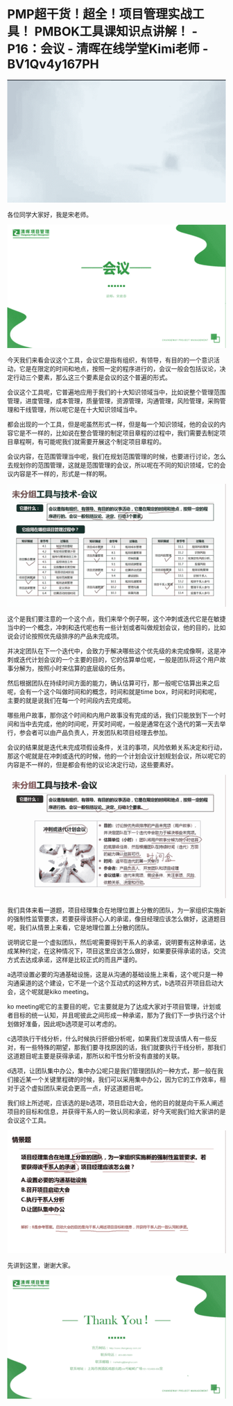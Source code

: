 # PMP超干货！超全！项目管理实战工具！ PMBOK工具课知识点讲解！ - P16：会议 - 清晖在线学堂Kimi老师 - BV1Qv4y167PH

![](img/aba796c8a8ea944790af912d02917634_0.png)

各位同学大家好，我是宋老师。

![](img/aba796c8a8ea944790af912d02917634_2.png)

今天我们来看会议这个工具，会议它是指有组织，有领导，有目的的一个意识活动，它是在限定的时间和地点，按照一定的程序进行的，会议一般会包括议论，决定行动三个要素，那么这三个要素是会议的这个普遍的形式。

会议这个工具呢，它普遍地应用于我们的十大知识领域当中，比如说整个管理范围管理，进度管理，成本管理，质量管理，资源管理，沟通管理，风险管理，采购管理和干线管理，所以呢它是在十大知识领域当中。

都会出现的一个工具，但是呢虽然形式一样，但是每一个知识领域，他的会议的内容它是不一样的，比如说在整合管理的制定项目章程的过程中，我们需要去制定项目章程啊，有可能呢我们就需要开展这个制定项目章程的。

会议内容，在范围管理当中呢，我们在规划范围管理的时候，也要进行讨论，怎么去规划你的范围管理，这就是范围管理的会议，所以呢在不同的知识领域，它的会议内容是不一样的，形式是一样的啊。



![](img/aba796c8a8ea944790af912d02917634_4.png)

这个是我们要注意的一个这个点，我们来举个例子啊，这个冲刺或迭代它是在敏捷当中的一个概念，冲刺和迭代呢也有一些计划或者叫做规划会议，他的目的，比如说会讨论按照优先级排序的产品未完成项。

并决定团队在下一个迭代中，会致力于解决哪些这个优先级的未完成像啊，这是冲刺或迭代计划会议的一个主要的目的，它的估算单位呢，一般是团队将这个用户故事分解为，按照小时来估算的底层级的任务。

然后根据团队在持续时间方面的能力，确认估算可行，那一般呢它估算出来之后呢，会有一个这个叫做时间和的概念，时间和就是time box，时间和时间和呢，主要的就是说我们在每一个时间段内去完成呃。

哪些用户故事，那你这个时间和内用户故事没有完成的话，我们只能放到下一个时间和当中去完成，他的时间呢，开奖时间呢，一般是通常在这个迭代的第一天去举行，参会者可以由产品负责人，开发团队和项目经理去参加。

会议的结果就是迭代未完成项假设条件，关注的事项，风险依赖关系决定和行动，那这个呢就是在冲刺或迭代的时候，他的一个计划会议计划规划会议，所以呢它的内容是不一样的，但是都会有他的议论决定行动，这些要素好。



![](img/aba796c8a8ea944790af912d02917634_6.png)

我们具体来看一道题，项目经理集合在地理位置上分散的团队，为一家组织实施新的强制性监管要求，若要获得该肝心人的承诺，像目经理应该怎么做好，这道题目呢，我们从情景上来看，它是地理位置上分散的团队。

说明说它是一个虚拟团队，然后呢需要得到干系人的承诺，说明要有这种承诺，达成某种约定，在这种情况下，项目这里应该怎么做好，如果要获得承诺的话，交流方式去达成承诺，这样是比较正式的而且严谨的。

a选项设置必要的沟通基础设施，这是从沟通的基础设施上来看，这个呢只是一种沟通渠道的这个建设，它不是一个这个互动式的这种方式，b选项召开项目启动大会，这个呢就是kiko meeting。

ko meeting呢它的主要目的呢，它主要就是为了达成大家对于项目管理，计划或者目标的统一认知，并且呢彼此之间形成一种承诺，那为了我们下一步执行这个计划做好准备，因此呢b选项是可以考虑的。

c选项执行干线分析，什么时候执行肝细分析呢，如果我们发现该情人有一些反对，有一些特殊的期望，那我们要寻找原因的话，我们就要执行干线分析，那我们这道题目呢主要是获得承诺，那所以和干性分析没有直接的关联。

d选项，让团队集中办公，集中办公呢只是我们管理团队的一种方式，那一般在我们接近某一个关键里程碑的时候，我们可以采用集中办公，因为它的工作效率，相对于这个虚拟团队来说会更高一点，好这道题目呢。

我们综上所述呢，应该选的是b选项，项目启动大会，他的目的就是向干系人阐述项目的目标和信息，并获得干系人的一致认同和承诺，好今天呢我们给大家讲的是会议这个工具。



![](img/aba796c8a8ea944790af912d02917634_8.png)

先讲到这里，谢谢大家。

![](img/aba796c8a8ea944790af912d02917634_10.png)